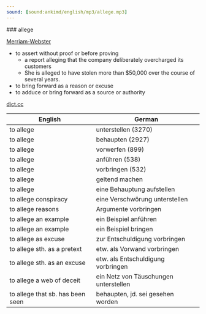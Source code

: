 ```yaml
---
sound: [sound:ankimd/english/mp3/allege.mp3]
---
```


\### allege

[Merriam-Webster](https://www.merriam-webster.com/dictionary/allege)

- to assert without proof or before proving
    - a report alleging that the company deliberately overcharged its customers
    - She is alleged to have stolen more than $50,000 over the course of several years.
- to bring forward as a reason or excuse
- to adduce or bring forward as a source or authority

[dict.cc](https://www.dict.cc/allege)

| English        | German       |
| -------------- | ------------ |
| to allege | unterstellen (3270) |
| to allege | behaupten (2927) |
| to allege | vorwerfen (899) |
| to allege | anführen (538) |
| to allege | vorbringen (532) |
| to allege | geltend machen |
| to allege | eine Behauptung aufstellen |
| to allege conspiracy | eine Verschwörung unterstellen |
| to allege reasons | Argumente vorbringen |
| to allege an example | ein Beispiel anführen |
| to allege an example | ein Beispiel bringen |
| to allege as excuse | zur Entschuldigung vorbringen |
| to allege sth. as a pretext | etw. als Vorwand vorbringen |
| to allege sth. as an excuse | etw. als Entschuldigung vorbringen |
| to allege a web of deceit | ein Netz von Täuschungen unterstellen |
| to allege that sb. has been seen | behaupten, jd. sei gesehen worden |
